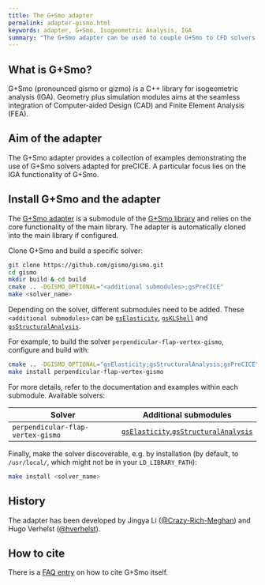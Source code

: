 ```yaml
---
title: The G+Smo adapter
permalink: adapter-gismo.html
keywords: adapter, G+Smo, Isogeometric Analysis, IGA
summary: "The G+Smo adapter can be used to couple G+Smo to CFD solvers for FSI applications or even to couple G+Smo to itself for advanced structural simulations."
---
```


## What is G+Smo?

G+Smo (pronounced gismo or gizmo) is a C++ library for isogeometric analysis (IGA). Geometry plus simulation modules aims at the seamless integration of Computer-aided Design (CAD) and Finite Element Analysis (FEA).

## Aim of the adapter

The G+Smo adapter provides a collection of examples demonstrating the use of G+Smo solvers adapted for preCICE. A particular focus lies on the IGA functionality of G+Smo.

## Install G+Smo and the adapter

The [G+Smo adapter](https://github.com/gismo/gsPreCICE) is a submodule of the [G+Smo library](https://github.com/gismo/gismo) and relies on the core functionality of the main library. The adapter is automatically cloned into the main library if configured.

Clone G+Smo and build a specific solver:

```bash
git clone https://github.com/gismo/gismo.git
cd gismo
mkdir build & cd build
cmake .. -DGISMO_OPTIONAL="<additional submodules>;gsPreCICE"
make <solver_name>
```

Depending on the solver, different submodules need to be added. These `<additional submodules>` can be [`gsElasticity`](https://github.com/gismo/gsElasticity), [`gsKLShell`](https://github.com/gismo/gsKLShell) and [`gsStructuralAnalysis`](https://github.com/gismo/gsStructuralAnalysis).

For example, to build the solver `perpendicular-flap-vertex-gismo`, configure and build with:

```bash
cmake .. -DGISMO_OPTIONAL="gsElasticity;gsStructuralAnalysis;gsPreCICE"
make install perpendicular-flap-vertex-gismo
```

For more details, refer to the documentation and examples within each submodule. Available solvers:

| **Solver**                          | **Additional submodules**                                           |
|------------------------------------|-------------------------------------------------------------------|
| `perpendicular-flap-vertex-gismo` | [`gsElasticity`](https://github.com/gismo/gsElasticity),[`gsStructuralAnalysis`](https://github.com/gismo/gsStructuralAnalysis)   |

Finally, make the solver discoverable, e.g. by installation (by default, to `/usr/local/`, which might not be in your `LD_LIBRARY_PATH`):

```bash
make install <solver_name>
```

## History

The adapter has been developed by Jingya Li ([@Crazy-Rich-Meghan](https://github.com/Crazy-Rich-Meghan)) and Hugo Verhelst ([@hverhelst](https://github.com/hverhelst)).

## How to cite

There is a [FAQ entry](https://github.com/gismo/gismo/wiki/Frequently-asked-questions#user-content-How_can_I_cite_GSmo_in_a_publicationpresentation_) on how to cite G+Smo itself.
